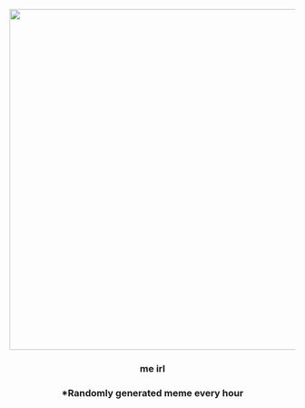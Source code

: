 <p align="center">
        <img src="https://i.redd.it/lxp14zk5mke91.png" width="600" height="600">
        </p>
        <h3 align="center">me irl</h3>
        <h3 align="center">*Randomly generated meme every hour</h3>
    